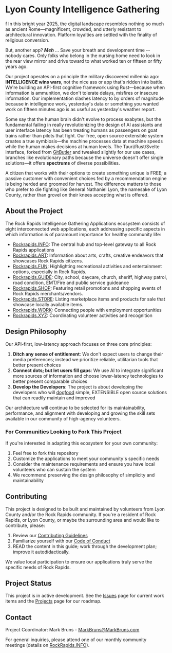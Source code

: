 # Lyon County Intelligence Gathering
f
In this bright year 2025, the digital landscape resembles nothing so much as ancient Rome—magnificent, crowded, and utterly resistant to architectural innovation. Platform loyalties are settled with the finality of religious conversion. 

But, another app? ***Meh*** ... Save your breath and development time -- nobody cares. Only folks who belong in the nursing home need to look in the rear view mirror and drive toward to what worked ten or fifteen or fifty years ago.

Our project operates on a principle the military discovered millennia ago: **INTELLIGENCE wins wars**, not the nice ass or app that's ridden into battle. We're building an API-first cognitive framework using Rust—because when information is ammunition, we don't tolerate delays, misfires or insecure information. Our implementation slashes latency to by orders of magnitude because in intelligence work, yesterday's data or something you wanted work on fifteen minutes ago is as useful as yesterday's weather report.

Some say that the human brain didn't evolve to process exabytes, but the fundamental failing in really revolutionizing the design of AI assistants and user interface latency has been treating humans as passengers on goat trains rather than pilots that fight. Our free, open source extensible system creates a true symbiosis—the machine processes data at machine speeds while the human makes decisions at human levels. The Tauri/Rust/Svelte interface, forked from [GitButler](https://gitbutler.com/) and tweaked slightly for our use cases, branches like evolutionary paths because the universe doesn't offer single solutions—it offers **spectrums** of diverse possibilities. 

A citizen that works with their options to create something unique is FREE; a passive customer with convenient choices fed by a recommendation engine is being herded and groomed for harvest. The difference matters to those who prefer to die fighting like General Nathaniel Lyon, the namesake of Lyon County, rather than grovel on their knees accepting what is offered.

## About the Project

The Rock Rapids Intelligence Gathering Applications ecosystem consists of eight interconnected web applications, each addressing specific aspects in which information is of paramount importance for healthy community life:

- [Rockrapids.INFO](https://rockrapids.github.io/FOSS/0/): The central hub and top-level gateway to all Rock Rapids applications
- [Rockrapids.ART](https://rockrapids.github.io/FOSS/1/): Information about arts, crafts, creative endeavors that showcases Rock Rapids citizens.
- [Rockrapids.FUN](https://rockrapids.github.io/FOSS/2/): Highlighting recreational activities and entertainment options, especially in Rock Rapids.
- [Rockrapids.GUIDE](https://rockrapids.github.io/FOSS/3/): City, school, daycare, church, sheriff, highway patrol, road condition, EMT/Fire and public service guideance
- [Rockrapids.SHOP](https://rockrapids.github.io/FOSS/4/): Featuring retail promotions and shopping events of Rock Rapids merchants/vendors.
- [Rockrapids.STORE](https://rockrapids.github.io/FOSS/5/): Listing marketplace items and products for sale that showcase locally available items.
- [Rockrapids.WORK](https://rockrapids.github.io/FOSS/6/): Connecting people with employment opportunities
- [Rockrapids.XYZ](https://rockrapids.github.io/FOSS/7/): Coordinating volunteer activities and recognition

## Design Philosophy

Our API-first, low-latency approach focuses on three core principles:

1. **Ditch any sense of entitlement**: We don't expect users to change their media preferences; instead we prioritize reliable, utilitarian tools that better present choices
2. **Connect dots; but let users fill gaps**: We use AI to integrate significant more sources of information and choose lower-latency technologies to better present comparable choices
3. **Develop the Developers**: The project is about developing the developers who will [dogfood](https://en.wikipedia.org/wiki/Eating_your_own_dog_food) simple, EXTENSIBLE open source solutions that can readily maintain and improved

Our architecture will continue to be selected for its maintainability, performance, and alignment with developing and growing the skill sets available in our community of high-agency volunteers.

### For Communities Looking to Fork This Project

If you're interested in adapting this ecosystem for your own community:

1. Feel free to fork this repository
2. Customize the applications to meet your community's specific needs
3. Consider the maintenance requirements and ensure you have local volunteers who can sustain the system
4. We recommend preserving the design philosophy of simplicity and maintainability

## Contributing

This project is designed to be built and maintained by volunteers from Lyon County and/or the Rock Rapids community. If you're a resident of Rock Rapids, or Lyon County, or maybe the surrounding area and would like to contribute, please:

1. Review our [Contributing Guidelines](CONTRIBUTING.md)
2. Familiarize yourself with our [Code of Conduct](CODE_OF_CONDUCT.md)
3. READ the content in this guide; work through the development plan; improve it autodidactically.

We value local participation to ensure our applications truly serve the specific needs of Rock Rapids.

## Project Status

This project is in active development. See the [Issues](https://github.com/rockrapids/community-apps/issues) page for current work items and the [Projects](https://github.com/rockrapids/community-apps/projects) page for our roadmap.

## Contact

Project Coordinator: Mark Bruns - [MarkBruns@MarkBruns.com](mailto:MarkBruns@MarkBruns.com)

For general inquiries, please attend one of our monthly community meetings (details on [RockRapids.INFO](https://rockrapids.info)).
